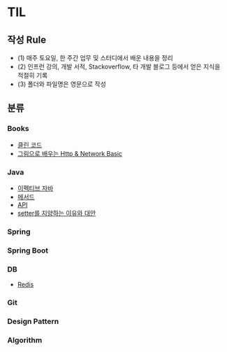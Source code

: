 # TIL

## 작성 Rule

- (1) 매주 토요일, 한 주간 업무 및 스터디에서 배운 내용을 정리
- (2) 인프런 강의, 개발 서적, Stackoverflow, 타 개발 블로그 등에서 얻은 지식을 적절히 기록
- (3) 폴더와 파일명은 영문으로 작성

## 분류

### Books
- [클린 코드](https://github.com/djdjdddd/TIL/blob/main/Books/CleanCode.md)
- [그림으로 배우는 Http & Network Basic](https://github.com/djdjdddd/TIL/blob/main/Books/Http%26Network_Basic.md)

### Java
- [이펙티브 자바](https://github.com/djdjdddd/TIL/tree/main/Java/EffectiveJava)
- [메서드](https://github.com/djdjdddd/TIL/tree/main/Java/Methods)
- [API](https://github.com/djdjdddd/TIL/tree/main/Java/API)
- [setter를 지양하는 이유와 대안](https://github.com/djdjdddd/TIL/blob/main/Java/Setter.md)

### Spring

### Spring Boot

### DB
- [Redis](https://github.com/djdjdddd/TIL/tree/main/DB/Redis)

### Git

### Design Pattern

### Algorithm

